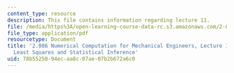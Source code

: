 ```yaml
---
content_type: resource
description: This file contains information regarding lecture 11.
file: /media/https%3A/open-learning-course-data-rc.s3.amazonaws.com/2-086-numerical-computation-for-mechanical-engineers-spring-2013/78b5525094ecaa8c07ae07b2b672a6c0_MIT2_086S13_lecture11.pdf
file_type: application/pdf
resourcetype: Document
title: '2.086 Numerical Computation for Mechanical Engineers, Lecture 11: Regression:
  Least Squares and Statistical Inference'
uid: 78b55250-94ec-aa8c-07ae-07b2b672a6c0
---
```

